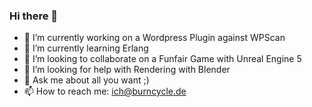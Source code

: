 ### Hi there 👋

- 🔭 I’m currently working on a Wordpress Plugin against WPScan
- 🌱 I’m currently learning Erlang
- 👯 I’m looking to collaborate on a Funfair Game with Unreal Engine 5
- 🤔 I’m looking for help with Rendering with Blender
- 💬 Ask me about all you want ;)
- 📫 How to reach me: ich@burncycle.de
